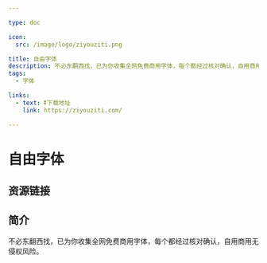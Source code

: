 ```yaml
---

type: doc

icon:
  src: /image/logo/ziyouziti.png

title: 自由字体
description: 不必东翻西找，已为你收集全网免费商用字体，每个都经过核对确认，自用商用无侵权风险。
tags:
  - 字体

links:
  - text: ⏬下载地址
    link: https://ziyouziti.com/

---
```


<ShowLogo />

# 自由字体

<ShowTags />

<ShowBreadcrumb />

## 资源链接

<ShowLinks />

## 简介

不必东翻西找，已为你收集全网免费商用字体，每个都经过核对确认，自用商用无侵权风险。
